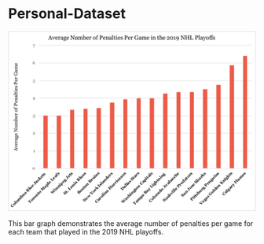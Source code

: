 # Personal-Dataset


![Average Number of Penalties Per Game](https://raw.githubusercontent.com/morganpalmerton/Personal-Dataset/master/HockeyFigure.png)

This bar graph demonstrates the average number of penalties per game for each team that played in the 2019 NHL playoffs. 
